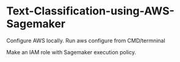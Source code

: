 # Text-Classification-using-AWS-Sagemaker

Configure AWS locally.
Run aws configure from CMD/termninal

Make an IAM role with Sagemaker execution policy.
